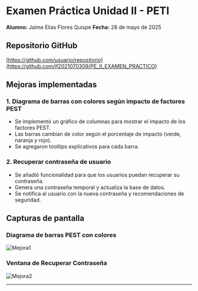 # Examen Práctica Unidad II - PETI

**Alumno:** Jaime Elias Flores Quispe 
**Fecha:** 28 de mayo de 2025  

## Repositorio GitHub

[https://github.com/usuario/repositorio](https://github.com/jf2021070309/PE_II_EXAMEN_PRACTICO)  

## Mejoras implementadas

### 1. Diagrama de barras con colores según impacto de factores PEST
- Se implementó un gráfico de columnas para mostrar el impacto de los factores PEST.
- Las barras cambian de color según el porcentaje de impacto (verde, naranja y rojo).
- Se agregaron tooltips explicativos para cada barra.

### 2. Recuperar contraseña de usuario
- Se añadió funcionalidad para que los usuarios puedan recuperar su contraseña.
- Genera una contraseña temporal y actualiza la base de datos.
- Se notifica al usuario con la nueva contraseña y recomendaciones de seguridad.

## Capturas de pantalla

### Diagrama de barras PEST con colores
![Mejora1](https://github.com/user-attachments/assets/76607371-8b87-4f48-a0ec-5dda1d05b8f5)

### Ventana de Recuperar Contraseña
![Mejora2](https://github.com/user-attachments/assets/62129d03-95ae-4978-a11b-4612aae85621)


---

